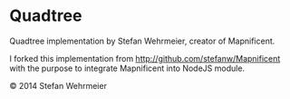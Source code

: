 Quadtree
========

Quadtree implementation by Stefan Wehrmeier, creator of Mapnificent.


I forked this implementation from <http://github.com/stefanw/Mapnificent> with the purpose to integrate Mapnificent into NodeJS module.

&copy; 2014 Stefan Wehrmeier
